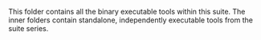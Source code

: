 This folder contains all the binary executable tools within this suite. The inner folders contain standalone, independently executable tools from the suite series.
